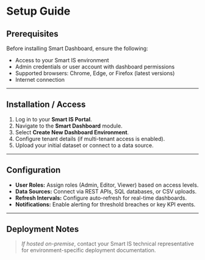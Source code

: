 # Setup Guide

## Prerequisites
Before installing Smart Dashboard, ensure the following:
- Access to your Smart IS environment
- Admin credentials or user account with dashboard permissions
- Supported browsers: Chrome, Edge, or Firefox (latest versions)
- Internet connection

---

## Installation / Access
1. Log in to your **Smart IS Portal**.
2. Navigate to the **Smart Dashboard** module.
3. Select **Create New Dashboard Environment**.
4. Configure tenant details (if multi-tenant access is enabled).
5. Upload your initial dataset or connect to a data source.

---

## Configuration
- **User Roles:** Assign roles (Admin, Editor, Viewer) based on access levels.
- **Data Sources:** Connect via REST APIs, SQL databases, or CSV uploads.
- **Refresh Intervals:** Configure auto-refresh for real-time dashboards.
- **Notifications:** Enable alerting for threshold breaches or key KPI events.

---

## Deployment Notes
> *If hosted on-premise*, contact your Smart IS technical representative for environment-specific deployment documentation.
